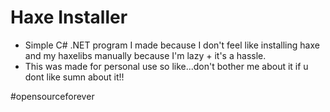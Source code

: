 # Haxe Installer

* Simple C# .NET program I made because I don't feel like installing haxe and my haxelibs manually because I'm lazy + it's a hassle.
* This was made for personal use so like...don't bother me about it if u dont like sumn about it!!


#opensourceforever